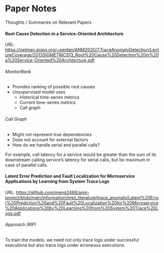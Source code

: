 # Paper Notes
Thoughts / Summaries on Relevant Papers

#### Root Cause Detection in a Service-Oriented Architecture
URL: https://netman.aiops.org/~peidan/ANM2020/7.TraceAnomalyDetection/LectureCoverage/2013SIGMETRICS13_Root%20Cause%20Detection%20in%20a%20Service-Oriented%20Architecture.pdf

###### MonitorRank
- Provides ranking of possible root causes
- Unsupervised model uses
    - Historical time-series metrics
    - Current time-series metrics
    - Call graph 

###### Call Graph 
- Might not represent true dependencies
- Does not account for external factors
- How do we handle serial and parallel calls?

For example, call latency for a service would be greater than the sum of its downstream calling service’s latency for serial calls, but be maximum in case of parallel calls.

#### Latent Error Prediction and Fault Localization for Microservice Applications by Learning from System Trace Logs
URL: https://github.com/meng2468/anm-project/blob/main/information/impl_literature/trace_anomaly/Latent%20Error%20Prediction%20and%20Fault%20Localization%20for%20Microservice%20Applications%20by%20Learning%20from%20System%20Trace%20Logs.pdf

###### Approach (RIP)
To train the models, we need not only trace logs under successful executions but also trace logs under erroneous executions. 
